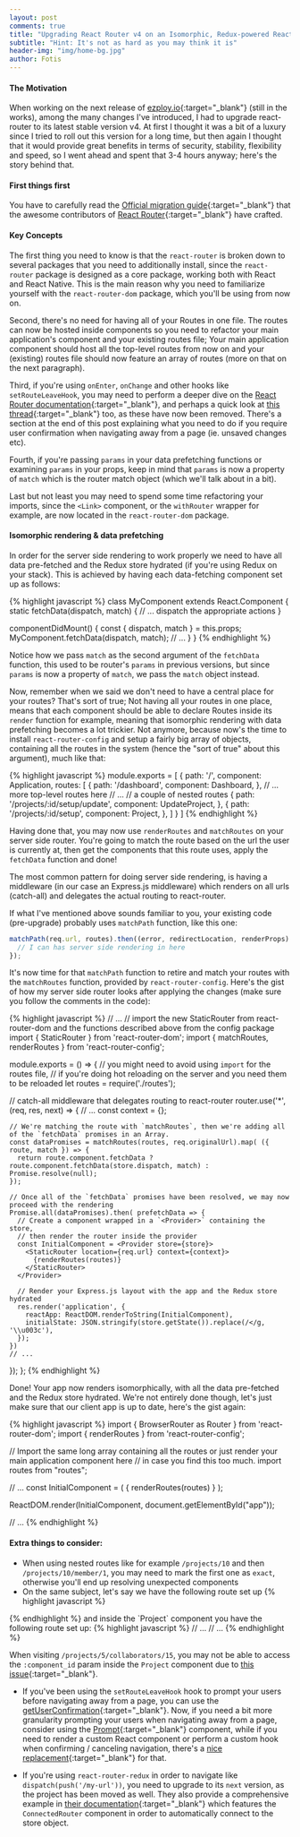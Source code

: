 ```yaml
---
layout: post
comments: true
title: "Upgrading React Router v4 on an Isomorphic, Redux-powered React web application"
subtitle: "Hint: It's not as hard as you may think it is"
header-img: "img/home-bg.jpg"
author: Fotis
---
```


#### The Motivation

When working on the next release of [ezploy.io](https://ezploy.io){:target="_blank"} (still in the works), among the many changes I've introduced, I had to upgrade react-router to its latest stable version v4. At first I thought it was a bit of a luxury since I tried to roll out this version for a long time, but then again I thought that it would provide great benefits in terms of security, stability, flexibility and speed, so I went ahead and spent that 3-4 hours anyway; here's the story behind that.

#### First things first
You have to carefully read the [Official migration guide](https://github.com/ReactTraining/react-router/blob/master/packages/react-router/docs/guides/migrating.md){:target="_blank"} that the awesome contributors of [React Router](https://github.com/ReactTraining/react-router){:target="_blank"} have crafted.

#### Key Concepts
The first thing you need to know is that the `react-router` is broken down to several packages that you need to additionally install, since the `react-router` package is designed as a core package, working both with React and React Native. This is the main reason why you need to familiarize yourself with the `react-router-dom` package, which you'll be using from now on.

Second, there's no need for having all of your Routes in one file. The routes can now be hosted inside components so you need to refactor your main application's component and your existing routes file; Your main application component should host all the top-level routes from now on and your (existing) routes file should now feature an array of routes (more on that on the next paragraph).

Third, if you're using `onEnter`, `onChange` and other hooks like `setRouteLeaveHook`, you may need to perform a deeper dive on the [React Router documentation](https://reacttraining.com/react-router/web/guides/philosophy){:target="_blank"}, and perhaps a quick look at [this thread](https://github.com/ReactTraining/react-router/issues/3854){:target="_blank"} too, as these have now been removed. There's a section at the end of this post explaining what you need to do if you require user confirmation when navigating away from a page (ie. unsaved changes etc).

Fourth, if you're passing `params` in your data prefetching functions or examining `params` in your props, keep in mind that `params` is now a property of `match` which is the router match object (which we'll talk about in a bit).

Last but not least you may need to spend some time refactoring your imports, since the `<Link>` component, or the `withRouter` wrapper for example, are now located in the `react-router-dom` package.

#### Isomorphic rendering & data prefetching
In order for the server side rendering to work properly we need to have all data pre-fetched and the Redux store hydrated (if you're using Redux on your stack). This is achieved by having each data-fetching component set up as follows:

{% highlight javascript %}
class MyComponent extends React.Component {
  static fetchData(dispatch, match) {
    // ... dispatch the appropriate actions
  }

  componentDidMount() {
    const { dispatch, match } = this.props;
    MyComponent.fetchData(dispatch, match);
    // ...
  }
}
{% endhighlight %}

Notice how we pass `match` as the second argument of the `fetchData` function, this used to be router's `params` in previous versions, but since `params` is now a property of `match`, we pass the `match` object instead.

Now, remember when we said we don't need to have a central place for your routes? That's sort of true; Not having all your routes in one place, means that each component should be able to declare Routes inside its `render` function for example, meaning that isomorphic rendering with data prefetching becomes a lot trickier. Not anymore, because now's the time to install `react-router-config` and setup a fairly big array of objects, containing all the routes in the system (hence the "sort of true" about this argument), much like that:

{% highlight javascript %}
module.exports = [
  {
    path: '/',
    component: Application,
    routes: [
      {
        path: '/dashboard',
        component: Dashboard,
      },
      // ... more top-level routes here
      // ...
      // a couple of nested routes
      {
        path: '/projects/:id/setup/update',
        component: UpdateProject,
      },
      {
        path: '/projects/:id/setup',
        component: Project,
      },
    ]
  }
]
{% endhighlight %}

Having done that, you may now use `renderRoutes` and `matchRoutes` on your server side router. You're going to match the route based on the url the user is currently at, then get the components that this route uses, apply the `fetchData` function and done!

The most common pattern for doing server side rendering, is having a middleware (in our case an Express.js middleware) which renders on all urls (catch-all) and delegates the actual routing to react-router.

If what I've mentioned above sounds familiar to you, your existing code (pre-upgrade) probably uses `matchPath` function, like this one:

```javascript
matchPath(req.url, routes).then((error, redirectLocation, renderProps) => {
  // I can has server side rendering in here
});
```

It's now time for that `matchPath` function to retire and match your routes with the `matchRoutes` function, provided by `react-router-config`. Here's the gist of how my server side router looks after applying the changes (make sure you follow the comments in the code):

{% highlight javascript %}
// ...
// import the new StaticRouter from react-router-dom and the functions described above from the config package
import { StaticRouter } from 'react-router-dom';
import { matchRoutes, renderRoutes } from 'react-router-config';

module.exports = () => {
  // you might need to avoid using `import` for the routes file,
  // if you're doing hot reloading on the server and you need them to be reloaded
  let routes = require('./routes');

  // catch-all middleware that delegates routing to react-router
  router.use('*', (req, res, next) => {
    // ...
    const context = {};

    // We're matching the route with `matchRoutes`, then we're adding all of the `fetchData` promises in an Array.
    const dataPromises = matchRoutes(routes, req.originalUrl).map( ({ route, match }) => {
      return route.component.fetchData ? route.component.fetchData(store.dispatch, match) : Promise.resolve(null);
    });

    // Once all of the `fetchData` promises have been resolved, we may now proceed with the rendering
    Promise.all(dataPromises).then( prefetchData => {
      // Create a component wrapped in a `<Provider>` containing the store,
      // then render the router inside the provider
      const InitialComponent = <Provider store={store}>
        <StaticRouter location={req.url} context={context}>
          {renderRoutes(routes)}
        </StaticRouter>
      </Provider>

      // Render your Express.js layout with the app and the Redux store hydrated
      res.render('application', {
        reactApp: ReactDOM.renderToString(InitialComponent),
        initialState: JSON.stringify(store.getState()).replace(/</g, '\\u003c'),
      });
    })
    // ...
  });
};
{% endhighlight %}

Done! Your app now renders isomorphically, with all the data pre-fetched and the Redux store hydrated. We're not entirely done though, let's just make sure that our client app is up to date, here's the gist again:

{% highlight javascript %}
import { BrowserRouter as Router } from 'react-router-dom';
import { renderRoutes } from 'react-router-config';

// Import the same long array containing all the routes or just render your main application component here
// in case you find this too much.
import routes from "routes";

// ...
const InitialComponent = (
  <Provider store={store}>
    <Router>
      { renderRoutes(routes) }
    </Router>
  </Provider>
);

ReactDOM.render(InitialComponent, document.getElementById("app"));

// ...
{% endhighlight %}


#### Extra things to consider:
- When using nested routes like for example `/projects/10` and then `/projects/10/member/1`, you may need to mark the first one as `exact`, otherwise you'll end up resolving unexpected components
- On the same subject, let's say we have the following route set up
{% highlight javascript %}
<Route to="/projects/:project_id" component={Project} />
{% endhighlight %}
and inside the `Project` component you have the following route set up:
{% highlight javascript %}
  // ...
  <Switch>
    // ...
    <Route to="/projects/:project_id/collaborators/:collaborator_id" component={ProjectCollaborator} />
  </Switch>
{% endhighlight %}

When visiting `/projects/5/collaborators/15`, you may not be able to access the `:component_id` param inside the `Project` component due to [this issue](https://github.com/ReactTraining/react-router/issues/5429){:target="_blank"}.
- If you've been using the `setRouteLeaveHook` hook to prompt your users before navigating away from a page, you can use the [getUserConfirmation](https://reacttraining.com/react-router/web/api/BrowserRouter/getUserConfirmation-func){:target="_blank"}. Now, if you need a bit more granularity prompting your users when navigating away from a page, consider using the [Prompt](https://reacttraining.com/react-router/web/api/Prompt){:target="_blank"} component, while if you need to render a custom React component or perform a custom hook when confirming / canceling navigation, there's a [nice replacement](https://github.com/ZacharyRSmith/react-router-navigation-prompt){:target="_blank"} for that.

- If you're using `react-router-redux` in order to navigate like `dispatch(push('/my-url'))`, you need to upgrade to its `next` version, as the project has been moved as well. They also provide a comprehensive example in [their documentation](https://github.com/ReactTraining/react-router/tree/master/packages/react-router-redux){:target="_blank"} which features the `ConnectedRouter` component in order to automatically connect to the store object.
